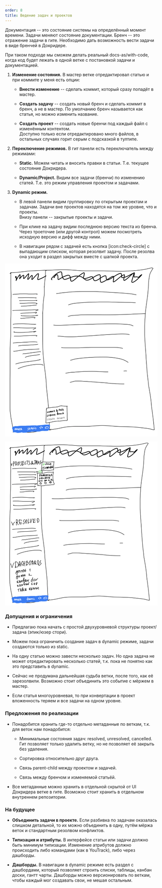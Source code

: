 ```yaml
---
order: 8
title: Ведение задач и проектов
---
```


Документация -- это состояние системы на определённый момент времени. Задачи меняют состояние документации. Бренч -- это отражение задачи в гите. Необходимо дать возможность вести задачи в виде бренчей в Докридере.

При таком подходе мы сможем делать реальный docs-as/with-code, когда код будет лежать в одной ветке с постановкой задачи и документацией.

1. **Изменение состояния.** В мастер ветке  отредактировал статью и при коммите у меня есть опции:

   -  **Внести изменение** -- сделать коммит, который сразу попадёт в мастер.

   -  **Создать задачу** -- создать новый бренч и сделать коммит в бренч, а не в мастер. По умолчанию бренч называется как статья, но можно изменить название.

   -  **Создать проект** -- создать новые бренчи под каждый файл с изменённым контентом.\
      Доступно только если отредактировано много файлов, в остальных случаях горит серым с подсказкой в тултипе.

2. **Переключение режимов.** В  гит панели есть переключатель между режимами:

   -  **Static.** Можем  читать и вносить правки в статьи. Т.е. текущее состояние Докридера.

   -  **Dynamic/Project.** Видим все задачи (бренчи) по изменению  статей. Т.е. это режим управления проектом и задачами.

3. **Dynamic режим.**

   -  В левой панели видим группировку по открытым проектам и задачам. Задачи вне проектов находятся на том же уровне, что и проекты.\
      Внизу панели -- закрытые проекты и задачи.

   -  При клике на задачу видим последнюю версию текста из бренча. Через троеточие (или другой контрол) можем посмотреть исходную версию и дифф между ними.

   -  В навигации рядом с задачей есть кнопка [icon:check-circle] с выпадающим списком, которая резолвит задачу. После резолва она уходит в раздел закрытых вместе с  шапкой проекта.

![](./project-task-management_0.png "static")

![](./project-task-management_1.png "dynamic")

### Допущения и ограничения

-  Предлагаю пока начать с простой двухуровневой структуры проект/задача (эпик/юзер стори).

-  Можем пока ограничить создание задач в dynamic режиме, задачи создаются только из static.

-  На одну статью можно завести несколько задач. Но одна задача не может отредактировать несколько статей, т.к. пока не понятно как это представить в dynamic.

-  Сейчас не продумана дальнейшая судьба ветки, после того, как её зарезолвили. Возможно стоит объединить это событие с мёржем в мастер.

-  Если статья многоуровневая, то при конвертации в проект вложенность теряем и все задачи на одном уровне.

### Предложения по реализации

-  Понадобится хранить где-то отдельно метаданные по веткам, т.к. для веток нам понадобится:

   -  Минимальные состояния задач: resolved, unresolved, cancelled. Гит позволяет только удалить ветку, но не позволяет её закрыть без удаления.

   -  Сортировка относительно друг друга.

   -  Связь parent-child между проектом и задачей.

   -  Связь между бренчом и изменяемой статьёй.

-  Все метаданные можно хранить в отдельной скрытой от UI Докридера ветке в гите. Возможно стоит хранить в отдельном внутреннем репозитории.

### На будущее

-  **Объединить задачи в проекте.** Если разбивка по задачам оказалась слишком детальной, то их можно объединить в одну, путём мёржа веток и стандартным резолвом конфликтов.

-  **Типизация и атрибуты.** В интерфейсе статьи или задачи должно быть минимум типизации. Изменение атрибутов должно происходить либо командами (как в YouTrack), либо через дашборды.

-  **Дашборды.** В навигации в dynamic режиме есть раздел с дашбордами, который позволяет строить списки, таблицы, канбан доски, гантт чарты. Дашборды можно версионировать по веткам, чтобы каждый мог создавать свои, не мешая остальным.